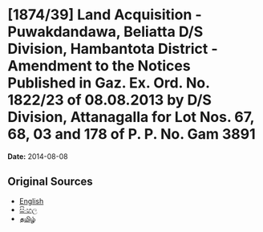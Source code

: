 # [1874/39] Land Acquisition - Puwakdandawa, Beliatta D/S Division, Hambantota District - Amendment to the Notices Published in Gaz. Ex. Ord. No. 1822/23 of 08.08.2013 by D/S Division, Attanagalla for Lot Nos. 67, 68, 03 and 178 of P. P. No. Gam 3891

**Date:** 2014-08-08

## Original Sources

- [English](https://documents.gov.lk/view/extra-gazettes/2014/8/1874-39_E.pdf)
- [සිංහල](https://documents.gov.lk/view/extra-gazettes/2014/8/1874-39_S.pdf)
- [தமிழ்](https://documents.gov.lk/view/extra-gazettes/2014/8/1874-39_T.pdf)
